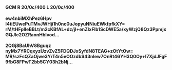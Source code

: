 #### GCM R 20/0c/400 L 20/0c/400
**ew4nbiMXhPez6Hpv**<br/>**I4tiEUwePuTMvJWHji1h0nc0uJopyuNNiuEWkfpfkXY=**<br/>**rM/tHFpIIeBBLt/m2cKBfAL+dz/jl+enZIxFIb1ScDWE5a/xyWzjQ8Qz3PpmjxGQJIc2OZRaonHblvod...**<br/><br/>
**2QGj8BaUhV8Bguqz**<br/>**nyMx7YRCqxyzUzvZvZ5FDQDJxSyfdN8TEAG+zOtYtOw=**<br/>**MR/szFsQZaOjwe3YrT4n5eOOzdbS43nlew7OnRt46YH3Q0Oy+l7XjdJFgF9fbG8FPwT2bb5CY03h2bNj...**